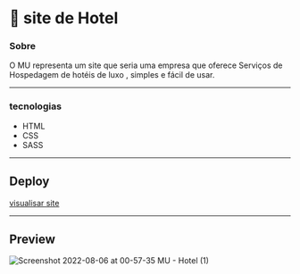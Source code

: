 # 🏨 site de Hotel

### Sobre

O MU representa um site que seria uma empresa que oferece Serviços de Hospedagem de hotéis de luxo , simples e fácil de usar.

------------

### tecnologias
- HTML
- CSS
- SASS

------------
## Deploy
[visualisar site](https://guialvess.github.io/Hotel-mu-landing/ "visualisar site")

------------
## Preview

![Screenshot 2022-08-06 at 00-57-35 MU - Hotel (1)](https://user-images.githubusercontent.com/70963422/183234274-95e48433-f87a-4b7b-8218-65cd803821e0.png)

